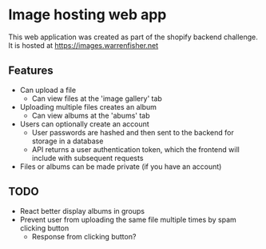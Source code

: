 # Image hosting web app
This web application was created as part of the shopify backend challenge.
It is hosted at https://images.warrenfisher.net
## Features
- Can upload a file
    - Can view files at the 'image gallery' tab
- Uploading multiple files creates an album
    - Can view albums at the 'abums' tab
- Users can optionally create an account
    - User passwords are hashed and then sent to the backend for storage in a database
    - API returns a user authentication token, which the frontend will include with subsequent requests
- Files or albums can be made private (if you have an account)

## TODO
- React better display albums in groups
- Prevent user from uploading the same file multiple times by spam clicking button
    - Response from clicking button?